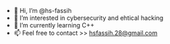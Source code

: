 - 👋 Hi, I’m @hs-fassih
- 👀 I’m interested in cybersecurity and ehtical hacking
- 🌱 I’m currently learning C++
- 📫 Feel free to contact  >> hsfassih.28@gmail.com

<!---Being a beginner, I am currently in the pricess of learning. While doing this, I opt to share some of the projects I've made.
--->
